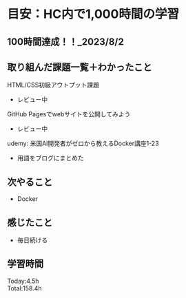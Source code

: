# 目安：HC内で1,000時間の学習
## 100時間達成！！_2023/8/2
## 取り組んだ課題一覧＋わかったこと
HTML/CSS初級アウトプット課題
- レビュー中

GitHub Pagesでwebサイトを公開してみよう
- レビュー中

udemy: 米国AI開発者がゼロから教えるDocker講座1-23
- 用語をブログにまとめた

## 次やること
- Docker
## 感じたこと
- 毎日続ける
## 学習時間
Today:4.5h<br>
Total:158.4h
